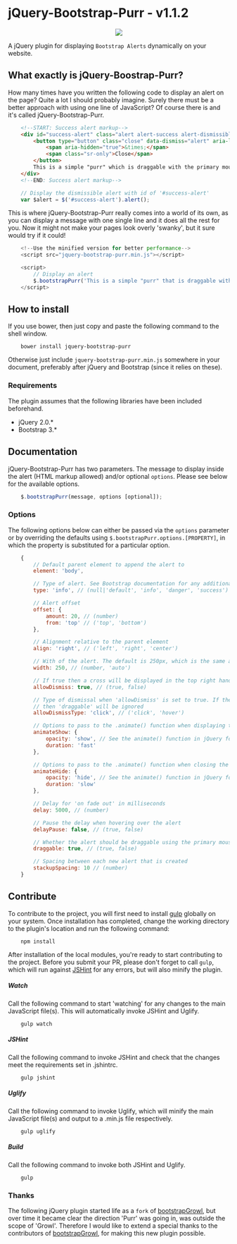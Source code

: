 # jQuery-Bootstrap-Purr - v1.1.2

<p align="center"><img src="https://cloud.githubusercontent.com/assets/5333690/9717379/eec41440-557a-11e5-890c-ea9785cd050c.gif"/></p>

A jQuery plugin for displaying `Bootstrap Alerts` dynamically on your website.

## What exactly is jQuery-Boostrap-Purr?

How many times have you written the following code to display an alert on the page? Quite a lot I should probably imagine. Surely there must be a better approach with using one line of JavaScript? Of course there is and it's called jQuery-Bootstrap-Purr.

```html
    <!--START: Success alert markup-->
    <div id="success-alert" class="alert alert-success alert-dismissible fade in" role="alert">
        <button type="button" class="close" data-dismiss="alert" aria-label="Close">
            <span aria-hidden="true">&times;</span>
            <span class="sr-only">Close</span>
        </button>
        This is a simple "purr" which is draggable with the primary mouse
    </div>
    <!--END: Success alert markup-->
```

```javascript
    // Display the dismissible alert with id of '#success-alert'
    var $alert = $('#success-alert').alert();
```

This is where jQuery-Bootstrap-Purr really comes into a world of its own, as you can display a message with one single line and it does all the rest for you. Now it might not make your pages look overly 'swanky', but it sure would try if it could!

```javascript
    <!--Use the minified version for better performance-->
    <script src="jquery-bootstrap-purr.min.js"></script>

    <script>
        // Display an alert
        $.bootstrapPurr('This is a simple "purr" that is draggable with the mouse. Drag me!');
    </script>
```

## How to install

If you use bower, then just copy and paste the following command to the shell window.
```shell
    bower install jquery-bootstrap-purr
```

Otherwise just include `jquery-bootstrap-purr.min.js` somewhere in your document, preferably after jQuery and Bootstrap (since it relies on these).

### Requirements

The plugin assumes that the following libraries have been included beforehand.
- jQuery 2.0.*
- Bootstrap 3.*

## Documentation

jQuery-Bootstrap-Purr has two parameters. The message to display inside the alert (HTML markup allowed) and/or optional `options`. Please see below for the available options.

```javascript
    $.bootstrapPurr(message, options [optional]);
```

### Options

The following options below can either be passed via the `options` parameter or by overriding the defaults using `$.bootstrapPurr.options.[PROPERTY]`, in which the property is substituted for a particular option.

```javascript
    {
        // Default parent element to append the alert to
        element: 'body',

        // Type of alert. See Bootstrap documentation for any additional supported formats
        type: 'info', // (null|'default', 'info', 'danger', 'success')

        // Alert offset
        offset: {
            amount: 20, // (number)
            from: 'top' // ('top', 'bottom')
        },

        // Alignment relative to the parent element
        align: 'right', // ('left', 'right', 'center')

        // With of the alert. The default is 250px, which is the same as Bootstrap's alerts
        width: 250, // (number, 'auto')

        // If true then a cross will be displayed in the top right hand corner of the alert
        allowDismiss: true, // (true, false)

        // Type of dismissal when 'allowDismiss' is set to true. If the type is 'hover' and 'draggable' is set to true,
        // then 'draggable' will be ignored
        allowDismissType: 'click', // ('click', 'hover')

        // Options to pass to the .animate() function when displaying the an alert
        animateShow: {
            opacity: 'show', // See the animate() function in jQuery for more details
            duration: 'fast'
        },

        // Options to pass to the .animate() function when closing the an alert
        animateHide: {
            opacity: 'hide', // See the animate() function in jQuery for more details
            duration: 'slow'
        },

        // Delay for 'on fade out' in milliseconds
        delay: 5000, // (number)

        // Pause the delay when hovering over the alert
        delayPause: false, // (true, false)

        // Whether the alert should be draggable using the primary mouse button
        draggable: true, // (true, false)

        // Spacing between each new alert that is created
        stackupSpacing: 10 // (number)
    }
```

## Contribute

To contribute to the project, you will first need to install [gulp](http://gulpjs.com) globally on your system. Once installation has completed, change the working directory to the plugin's location and run the following command:

```shell
    npm install
```

After installation of the local modules, you're ready to start contributing to the project. Before you submit your PR, please don't forget to call `gulp`, which will run against [JSHint](http://jshint.com) for any errors, but will also minify the plugin.

##### Watch
Call the following command to start 'watching' for any changes to the main JavaScript file(s). This will automatically invoke JSHint and Uglify.
```shell
    gulp watch
```

##### JSHint
Call the following command to invoke JSHint and check that the changes meet the requirements set in .jshintrc.
```shell
    gulp jshint
```

##### Uglify
Call the following command to invoke Uglify, which will minify the main JavaScript file(s) and output to a .min.js file respectively.
```shell
    gulp uglify
```

##### Build
Call the following command to invoke both JSHint and Uglify.
```shell
    gulp
```

### Thanks

The following jQuery plugin started life as a `fork` of [bootstrapGrowl](https://github.com/ifightcrime/bootstrap-growl/), but over time it became clear the direction 'Purr' was going in, was outside the scope of 'Growl'. Therefore I would like to extend a special thanks to the contributors of [bootstrapGrowl](https://github.com/ifightcrime/bootstrap-growl/), for making this new plugin possible.
